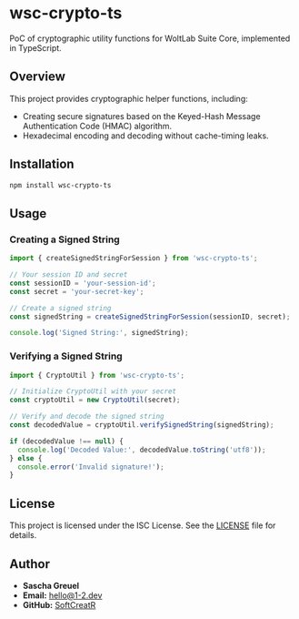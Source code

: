 # wsc-crypto-ts

PoC of cryptographic utility functions for WoltLab Suite Core, implemented in TypeScript.

## Overview

This project provides cryptographic helper functions, including:

- Creating secure signatures based on the Keyed-Hash Message Authentication Code (HMAC) algorithm.
- Hexadecimal encoding and decoding without cache-timing leaks.

## Installation

```bash
npm install wsc-crypto-ts
```

## Usage

### Creating a Signed String

```typescript
import { createSignedStringForSession } from 'wsc-crypto-ts';

// Your session ID and secret
const sessionID = 'your-session-id';
const secret = 'your-secret-key';

// Create a signed string
const signedString = createSignedStringForSession(sessionID, secret);

console.log('Signed String:', signedString);
```

### Verifying a Signed String

```typescript
import { CryptoUtil } from 'wsc-crypto-ts';

// Initialize CryptoUtil with your secret
const cryptoUtil = new CryptoUtil(secret);

// Verify and decode the signed string
const decodedValue = cryptoUtil.verifySignedString(signedString);

if (decodedValue !== null) {
  console.log('Decoded Value:', decodedValue.toString('utf8'));
} else {
  console.error('Invalid signature!');
}
```

## License

This project is licensed under the ISC License. See the [LICENSE](LICENSE.md) file for details.

## Author

- **Sascha Greuel**
- **Email:** [hello@1-2.dev](mailto:hello@1-2.dev)
- **GitHub:** [SoftCreatR](https://github.com/SoftCreatR)
